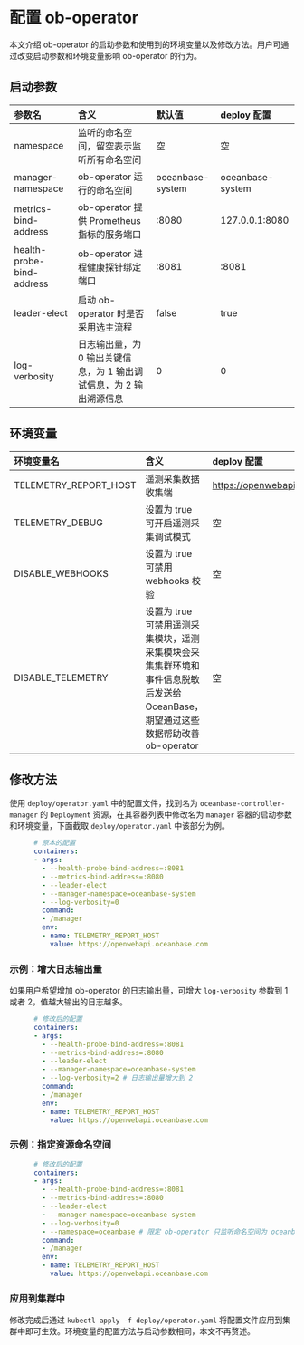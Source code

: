 # 配置 ob-operator

本文介绍 ob-operator 的启动参数和使用到的环境变量以及修改方法。用户可通过改变启动参数和环境变量影响 ob-operator 的行为。

## 启动参数

|          参数名           |                                含义                                 |      默认值      |   deploy 配置    |
| :----------------------- | :----------------------------------------------------------------- | :-------------- | :-------------- |
|         namespace         |              监听的命名空间，留空表示监听所有命名空间               |        空        |        空        |
|     manager-namespace     |                     ob-operator 运行的命名空间                      | oceanbase-system | oceanbase-system |
|   metrics-bind-address    |             ob-operator 提供 Prometheus 指标的服务端口              |      :8080       |  127.0.0.1:8080  |
| health-probe-bind-address |                  ob-operator 进程健康探针绑定端口                   |      :8081       |      :8081       |
|       leader-elect        |                 启动 ob-operator 时是否采用选主流程                 |      false       |       true       |
|       log-verbosity       | 日志输出量，为 0 输出关键信息，为 1 输出调试信息，为 2 输出溯源信息 |        0         |        0         |

## 环境变量

|      环境变量名       |                含义                | deploy 配置                      |
| :------------------- | :-------------------------------- | :------------------------------- |
| TELEMETRY_REPORT_HOST |         遥测采集数据收集端         | https://openwebapi.oceanbase.com |
|    TELEMETRY_DEBUG    | 设置为 true 可开启遥测采集调试模式 | 空                               |
|   DISABLE_WEBHOOKS    |  设置为 true 可禁用 webhooks 校验  | 空                               |
|   DISABLE_TELEMETRY   |   设置为 true 可禁用遥测采集模块，遥测采集模块会采集集群环境和事件信息脱敏后发送给 OceanBase，期望通过这些数据帮助改善 ob-operator   | 空                               |

## 修改方法

使用 `deploy/operator.yaml` 中的配置文件，找到名为 `oceanbase-controller-manager` 的 `Deployment` 资源，在其容器列表中修改名为 `manager` 容器的启动参数和环境变量，下面截取 `deploy/operator.yaml` 中该部分为例。

```yaml
      # 原本的配置
      containers:
      - args:
        - --health-probe-bind-address=:8081
        - --metrics-bind-address=:8080
        - --leader-elect
        - --manager-namespace=oceanbase-system
        - --log-verbosity=0
        command:
        - /manager
        env:
        - name: TELEMETRY_REPORT_HOST
          value: https://openwebapi.oceanbase.com
```

### 示例：增大日志输出量

如果用户希望增加 ob-operator 的日志输出量，可增大 `log-verbosity` 参数到 1 或者 2，值越大输出的日志越多。

```yaml
      # 修改后的配置
      containers:
      - args:
        - --health-probe-bind-address=:8081
        - --metrics-bind-address=:8080
        - --leader-elect
        - --manager-namespace=oceanbase-system
        - --log-verbosity=2 # 日志输出量增大到 2 
        command:
        - /manager
        env:
        - name: TELEMETRY_REPORT_HOST
          value: https://openwebapi.oceanbase.com
```

### 示例：指定资源命名空间

```yaml
      # 修改后的配置
      containers:
      - args:
        - --health-probe-bind-address=:8081
        - --metrics-bind-address=:8080
        - --leader-elect
        - --manager-namespace=oceanbase-system
        - --log-verbosity=0
        - --namespace=oceanbase # 限定 ob-operator 只监听命名空间为 oceanbase 内的资源
        command:
        - /manager
        env:
        - name: TELEMETRY_REPORT_HOST
          value: https://openwebapi.oceanbase.com
```

### 应用到集群中

修改完成后通过 `kubectl apply -f deploy/operator.yaml` 将配置文件应用到集群中即可生效。环境变量的配置方法与启动参数相同，本文不再赘述。
